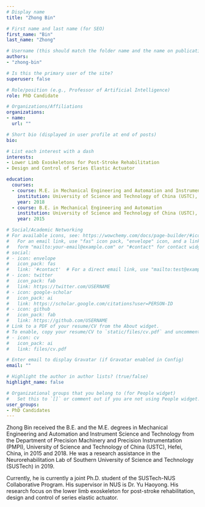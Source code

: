 ```yaml
---
# Display name
title: "Zhong Bin"

# First name and last name (for SEO)
first_name: "Bin"
last_name: "Zhong"

# Username (this should match the folder name and the name on publications)
authors:
- "zhong-bin"

# Is this the primary user of the site?
superuser: false

# Role/position (e.g., Professor of Artificial Intelligence)
role: PhD Candidate

# Organizations/Affiliations
organizations:
- name: 
  url: ""

# Short bio (displayed in user profile at end of posts)
bio: 

# List each interest with a dash
interests:
- Lower Limb Exoskeletons for Post-Stroke Rehabilitation
- Design and Control of Series Elastic Actuator

education:
  courses:
  - course: M.E. in Mechanical Engineering and Automation and Instrument Science and Technology
    institution: University of Science and Technology of China (USTC), Hefei, China
    year: 2018
  - course: B.E. in Mechanical Engineering and Automation
    institution: University of Science and Technology of China (USTC), Hefei, China
    year: 2015

# Social/Academic Networking
# For available icons, see: https://wowchemy.com/docs/page-builder/#icons
#   For an email link, use "fas" icon pack, "envelope" icon, and a link in the
#   form "mailto:your-email@example.com" or "#contact" for contact widget.
# social:
# - icon: envelope
#   icon_pack: fas
#   link: '#contact'  # For a direct email link, use "mailto:test@example.org".
# - icon: twitter
#   icon_pack: fab
#   link: https://twitter.com/USERNAME
# - icon: google-scholar
#   icon_pack: ai
#   link: https://scholar.google.com/citations?user=PERSON-ID
# - icon: github
#   icon_pack: fab
#   link: https://github.com/USERNAME
# Link to a PDF of your resume/CV from the About widget.
# To enable, copy your resume/CV to `static/files/cv.pdf` and uncomment the lines below.
# - icon: cv
#   icon_pack: ai
#   link: files/cv.pdf

# Enter email to display Gravatar (if Gravatar enabled in Config)
email: ""

# Highlight the author in author lists? (true/false)
highlight_name: false

# Organizational groups that you belong to (for People widget)
#   Set this to `[]` or comment out if you are not using People widget.
user_groups:
- PhD Candidates
---
```


Zhong Bin received the B.E. and the M.E. degrees in Mechanical Engineering and Automation and Instrument Science and Technology from the Department of Precision Machinery and Precision Instrumentation (PMPI), University of Science and Technology of China (USTC), Hefei, China, in 2015 and 2018. He was a research assistance in the Neurorehabilitation Lab of Southern University of Science and Technology (SUSTech) in 2019.

Currently, he is currently a joint Ph.D. student of the SUSTech-NUS Collaborative Program. His supervisor in NUS is Dr. Yu Haoyong. His research focus on the lower limb exoskeleton for post-stroke rehabilitation, design and control of series elastic actuator.
